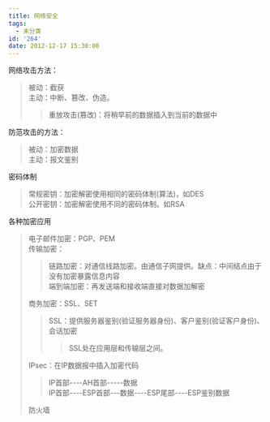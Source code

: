 ```yaml
---
title: 网络安全
tags:
  - 未分类
id: '264'
date: 2012-12-17 15:30:00
---
```


网络攻击方法：  

> 被动：截获  
> 主动：中断、篡改、伪造。  
> 
> > 重放攻击(篡改)：将稍早前的数据插入到当前的数据中  

防范攻击的方法：  

> 被动：加密数据  
> 主动：报文鉴别  

> >   

密码体制  

> 常规密钥：加密解密使用相同的密码体制(算法)，如DES  
> 公开密钥：加密解密使用不同的密码体制。如RSA  
>   

各种加密应用  

> 电子邮件加密：PGP、PEM  
> 传输加密：  
> 
> > 链路加密：对通信线路加密。由通信子网提供。缺点：中间结点由于没有加密暴露信息内容  
> > 端到端加密：再发送端和接收端直接对数据加解密  
> 
> 商务加密：SSL、SET  
> 
> > SSL：提供服务器鉴别(验证服务器身份)、客户鉴别(验证客户身份)、会话加密  
> > 
> > > SSL处在应用层和传输层之间。  
> 
> IPsec：在IP数据报中插入加密代码  
> 
> > IP首部----AH首部-----数据  
> > IP首部----ESP首部---数据----ESP尾部----ESP鉴别数据  
> 
> 防火墙  
>